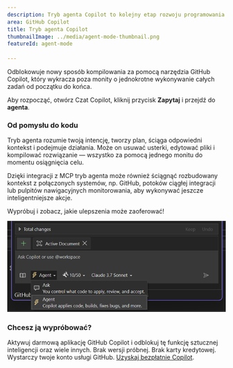 ```yaml
---
description: Tryb agenta Copilot to kolejny etap rozwoju programowania wspomaganego przez sztuczną inteligencję i został już udostępniony poza wersją zapoznawczą.
area: GitHub Copilot
title: Tryb agenta Copilot
thumbnailImage: ../media/agent-mode-thumbnail.png
featureId: agent-mode

---
```



Odblokowuje nowy sposób kompilowania za pomocą narzędzia GitHub Copilot, który wykracza poza monity o jednokrotne wykonywanie całych zadań od początku do końca.

Aby rozpocząć, otwórz Czat Copilot, kliknij przycisk **Zapytaj** i przejdź do **agenta**.

### Od pomysłu do kodu

Tryb agenta rozumie twoją intencję, tworzy plan, ściąga odpowiedni kontekst i podejmuje działania. Może on usuwać usterki, edytować pliki i kompilować rozwiązanie — wszystko za pomocą jednego monitu do momentu osiągnięcia celu.

Dzięki integracji z MCP tryb agenta może również ściągnąć rozbudowany kontekst z połączonych systemów, np. GitHub, potoków ciągłej integracji lub pulpitów nawigacyjnych monitorowania, aby wykonywać jeszcze inteligentniejsze akcje.

Wypróbuj i zobacz, jakie ulepszenia może zaoferować!

![Tryb agenta](../media/agent-mode.png)

### Chcesz ją wypróbować?
Aktywuj darmową aplikację GitHub Copilot i odblokuj tę funkcję sztucznej inteligencji oraz wiele innych.
Brak wersji próbnej. Brak karty kredytowej. Wystarczy twoje konto usługi GitHub. [Uzyskaj bezpłatnie Copilot](https://github.com/settings/copilot).
